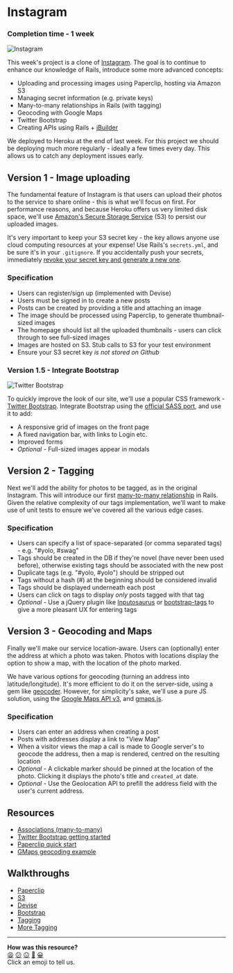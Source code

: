 Instagram
========

### Completion time - 1 week

![Instagram](http://www.esato.com/gfx/news/img/facebook-buys-instagram_1334005838.jpg)

This week's project is a clone of [Instagram](http://instagram.com). The goal is to continue to enhance our knowledge of Rails, introduce some more advanced concepts:

* Uploading and processing images using Paperclip, hosting via Amazon S3
* Managing secret information (e.g. private keys)
* Many-to-many relationships in Rails (with tagging)
* Geocoding with Google Maps
* Twitter Bootstrap
* Creating APIs using Rails + [jBuilder](https://github.com/rails/jbuilder)

We deployed to Heroku at the end of last week. For this project we should be deploying much more regularly - ideally a few times every day. This allows us to catch any deployment issues early.

## Version 1 - Image uploading

The fundamental feature of Instagram is that users can upload their photos to the service to share online - this is what we'll focus on first. For performance reasons, and because Heroku offers us very limited disk space, we'll use [Amazon's Secure Storage Service](http://aws.amazon.com/s3/) (S3) to persist our uploaded images.

It's very important to keep your S3 secret key - the key allows anyone use cloud computing resources at your expense! Use Rails's `secrets.yml`, and be sure it's in your `.gitignore`. If you accidentally push your secrets, immediately [revoke your secret key and generate a new one](http://docs.aws.amazon.com/gettingstarted/latest/wah-linux/getting-started-cleanup-key-pair.html).

### Specification

* Users can register/sign up (implemented with Devise)
* Users must be signed in to create a new posts
* Posts can be created by providing a title and attaching an image
* The image should be processed using Paperclip, to generate thumbnail-sized images
* The homepage should list all the uploaded thumbnails - users can click through to see full-sized images
* Images are hosted on S3. Stub calls to S3 for your test environment
* Ensure your S3 secret key *is not stored on Github*

### Version 1.5 - Integrate Bootstrap

![Twitter Bootstrap](http://www.revillweb.com/wp-content/uploads/2013/12/twitter-bootstrap.jpg)

To quickly improve the look of our site, we'll use a popular CSS framework - [Twitter Bootstrap](http://getbootstrap.com/). Integrate Bootstrap using the [official SASS port](https://github.com/twbs/bootstrap-sass), and use it to add:

* A responsive grid of images on the front page
* A fixed navigation bar, with links to Login etc.
* Improved forms
* *Optional* - Full-sized images appear in modals

## Version 2 - Tagging

Next we'll add the ability for photos to be tagged, as in the original Instagram. This will introduce our first [many-to-many relationship](http://guides.rubyonrails.org/association_basics.html#the-has-and-belongs-to-many-association) in Rails. Given the relative complexity of our tags implementation, we'll want to make use of unit tests to ensure we've covered all the various edge cases.

### Specification

* Users can specify a list of space-separated (or comma separated tags) - e.g. "#yolo, #swag"
* Tags should be created in the DB if they're novel (have never been used before), otherwise existing tags should be associated with the new post
* Duplicate tags (e.g. "#yolo, #yolo") should be stripped out
* Tags without a hash (#) at the beginning should be considered invalid
* Tags should be displayed underneath each post
* Users can click on tags to display *only* posts tagged with that tag
* *Optional* - Use a jQuery plugin like [Inputosaurus](http://sproutsocial.github.io/inputosaurus-text/) or [bootstrap-tags](http://timschlechter.github.io/bootstrap-tagsinput/examples/) to give a more pleasant UX for entering tags

## Version 3 - Geocoding and Maps

Finally we'll make our service location-aware. Users can (optionally) enter the address at which a photo was taken. Photos with locations display the option to show a map, with the location of the photo marked.

We have various options for geocoding (turning an address into latitude/longitude). It's more efficient to do it on the server-side, using a gem like [geocoder](https://github.com/alexreisner/geocoder). However, for simplicity's sake, we'll use a pure JS solution, using the [Google Maps API v3](https://developers.google.com/maps/documentation/javascript/), and [gmaps.js](http://hpneo.github.io/gmaps/).

### Specification

* Users can enter an address when creating a post
* Posts with addresses display a link to "View Map"
* When a visitor views the map a call is made to Google server's to geocode the address, then a map is rendered, centred on the resulting location
* *Optional* - A clickable marker should be pinned at the location of the photo. Clicking it displays the photo's title and `created_at` date.
* *Optional* - Use the Geolocation API to prefill the address field with the user's current address.

## Resources

* [Associations (many-to-many)](http://guides.rubyonrails.org/association_basics.html#the-has-and-belongs-to-many-association)
* [Twitter Bootstrap getting started](http://getbootstrap.com/getting-started/)
* [Paperclip quick start](https://github.com/thoughtbot/paperclip#quick-start)
* [GMaps geocoding example](http://hpneo.github.io/gmaps/examples/geocoding.html)

## Walkthroughs

* [Paperclip](https://github.com/makersacademy/course/blob/master/walkthroughs/paperclip.md)
* [S3](https://github.com/makersacademy/course/blob/master/walkthroughs/S3.md)
* [Devise](https://github.com/makersacademy/course/blob/master/walkthroughs/devise.md)
* [Bootstrap](https://github.com/makersacademy/course/blob/master/walkthroughs/bootstrap.md)
* [Tagging](https://github.com/makersacademy/course/blob/master/walkthroughs/tags.md)
* [More Tagging](https://github.com/makersacademy/course/blob/master/walkthroughs/more_tags.md)

<!-- BEGIN GENERATED SECTION DO NOT EDIT -->

---

**How was this resource?**  
[😫](https://airtable.com/shrUJ3t7KLMqVRFKR?prefill_Repository=course&prefill_File=challenges/instagram.md&prefill_Sentiment=😫) [😕](https://airtable.com/shrUJ3t7KLMqVRFKR?prefill_Repository=course&prefill_File=challenges/instagram.md&prefill_Sentiment=😕) [😐](https://airtable.com/shrUJ3t7KLMqVRFKR?prefill_Repository=course&prefill_File=challenges/instagram.md&prefill_Sentiment=😐) [🙂](https://airtable.com/shrUJ3t7KLMqVRFKR?prefill_Repository=course&prefill_File=challenges/instagram.md&prefill_Sentiment=🙂) [😀](https://airtable.com/shrUJ3t7KLMqVRFKR?prefill_Repository=course&prefill_File=challenges/instagram.md&prefill_Sentiment=😀)  
Click an emoji to tell us.

<!-- END GENERATED SECTION DO NOT EDIT -->
